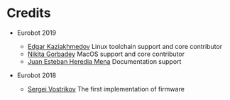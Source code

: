 Credits
======

   - Eurobot 2019
     * [Edgar Kaziakhmedov](https://github.com/edosedgar)
       Linux toolchain support and core contributor
     * [Nikita Gorbadey](https://github.com/nikigor)
       MacOS support and core contributor
     * [Juan Esteban Heredia Mena](https://github.com/JuanesHe)
       Documentation support

   - Eurobot 2018
     * [Sergei Vostrikov](https://github.com/Sergio5714)
       The first implementation of firmware
